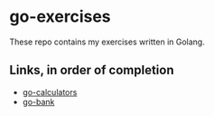 # go-exercises

These repo contains my exercises written in Golang.

## Links, in order of completion

- [go-calculators]()
- [go-bank]()

